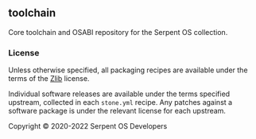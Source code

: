 ## toolchain

Core toolchain and OSABI repository for the Serpent OS collection.

### License

Unless otherwise specified, all packaging recipes are available under
the terms of the [Zlib](https://spdx.org/licenses/Zlib.html) license.

Individual software releases are available under the terms specified
upstream, collected in each `stone.yml` recipe. Any patches against
a software package is under the relevant license for each upstream.

Copyright © 2020-2022 Serpent OS Developers